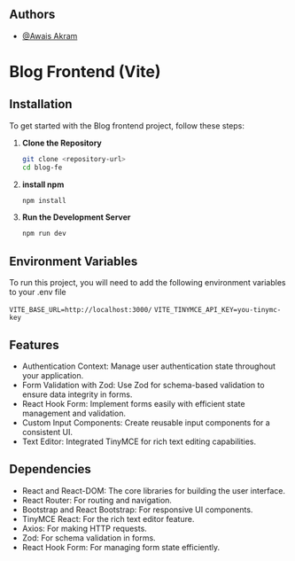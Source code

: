 
## Authors

- [@Awais Akram](https://www.github.com/31102)

# Blog Frontend (Vite)

## Installation

To get started with the Blog frontend project, follow these steps:

1. **Clone the Repository**
   ```bash
   git clone <repository-url>
   cd blog-fe

2. **install npm**
   ```bash
   npm install

3. **Run the Development Server**
   ```bash
   npm run dev
   
## Environment Variables

To run this project, you will need to add the following environment variables to your .env file

`VITE_BASE_URL=http://localhost:3000/`
`VITE_TINYMCE_API_KEY=you-tinymc-key`


## Features

- Authentication Context: Manage user authentication state throughout your application.
- Form Validation with Zod: Use Zod for schema-based validation to ensure data integrity in forms.
- React Hook Form: Implement forms easily with efficient state management and validation.
- Custom Input Components: Create reusable input components for a consistent UI.
- Text Editor: Integrated TinyMCE for rich text editing capabilities.


## Dependencies
- React and React-DOM: The core libraries for building the user interface.
- React Router: For routing and navigation.
- Bootstrap and React Bootstrap: For responsive UI components.
- TinyMCE React: For the rich text editor feature.
- Axios: For making HTTP requests.
- Zod: For schema validation in forms.
- React Hook Form: For managing form state efficiently.